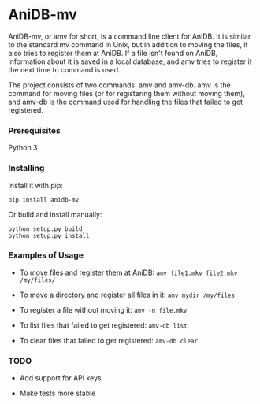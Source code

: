 # AniDB-mv

AniDB-mv, or amv for short, is a command line client for AniDB.  It is
similar to the standard mv command in Unix, but in addition to moving
the files, it also tries to register them at AniDB.  If a file isn't
found on AniDB, information about it is saved in a local database, and
amv tries to register it the next time to command is used.

The project consists of two commands: amv and amv-db. amv is the command
for moving files (or for registering them without moving them), and amv-db
is the command used for handling the files that failed to get registered.


### Prerequisites
Python 3

### Installing
Install it with pip:
```
pip install anidb-mv
```

Or build and install manually:
```
python setup.py build
python setup.py install
```

### Examples of Usage
* To move files and register them at AniDB: `amv file1.mkv file2.mkv /my/files/`

* To move a directory and register all files in it: `amv mydir /my/files`

* To register a file without moving it: `amv -n file.mkv`

* To list files that failed to get registered: `amv-db list`

* To clear files that failed to get registered: `amv-db clear`

### TODO
* Add support for API keys

* Make tests more stable
